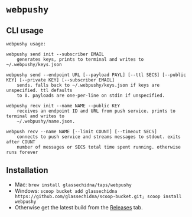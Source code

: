 # `webpushy`

## CLI usage

```
webpushy usage:

webpushy send init --subscriber EMAIL
	generates keys, prints to terminal and writes to ~/.webpushy/keys.json

webpushy send --endpoint URL [--payload PAYL] [--ttl SECS] [--public KEY] [--private KEY] [--subscriber EMAIL]
	sends. falls back to ~/.webpushy/keys.json if keys are unspecified. ttl defaults
	to 0. payloads are one-per-line on stdin if unspecified.

webpushy recv init --name NAME --public KEY
	receives an endpoint ID and URL from push service. prints to terminal and writes to
	~/.webpushy/name.json.

webpush recv --name NAME [--limit COUNT] [--timeout SECS]
	connects to push service and streams messages to stdout. exits after COUNT
	number of messages or SECS total time spent running. otherwise runs forever
```

## Installation

* Mac: `brew install glassechidna/taps/webpushy`
* Windows: `scoop bucket add glassechidna https://github.com/glassechidna/scoop-bucket.git; scoop install webpushy`
* Otherwise get the latest build from the [Releases][releases] tab.

[releases]: https://github.com/glassechidna/webpushy/releases
